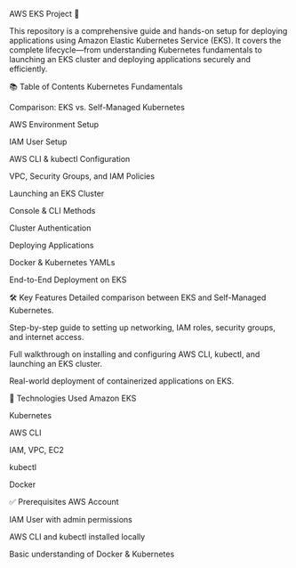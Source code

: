 AWS EKS Project 🚀       


This repository is a comprehensive guide and hands-on setup for deploying applications using Amazon Elastic Kubernetes Service (EKS). It covers the complete lifecycle—from understanding Kubernetes fundamentals to launching an EKS cluster and deploying applications securely and efficiently.

📚 Table of Contents
Kubernetes Fundamentals

Comparison: EKS vs. Self-Managed Kubernetes

AWS Environment Setup

IAM User Setup

AWS CLI & kubectl Configuration

VPC, Security Groups, and IAM Policies

Launching an EKS Cluster

Console & CLI Methods

Cluster Authentication

Deploying Applications

Docker & Kubernetes YAMLs

End-to-End Deployment on EKS

🛠️ Key Features
Detailed comparison between EKS and Self-Managed Kubernetes.

Step-by-step guide to setting up networking, IAM roles, security groups, and internet access.

Full walkthrough on installing and configuring AWS CLI, kubectl, and launching an EKS cluster.

Real-world deployment of containerized applications on EKS.

📌 Technologies Used
Amazon EKS

Kubernetes

AWS CLI

IAM, VPC, EC2

kubectl

Docker

✅ Prerequisites
AWS Account

IAM User with admin permissions

AWS CLI and kubectl installed locally

Basic understanding of Docker & Kubernetes


